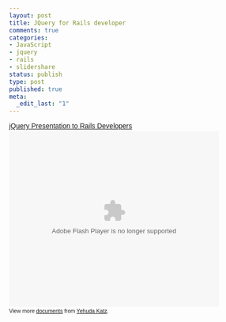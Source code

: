 ```yaml
--- 
layout: post
title: JQuery for Rails developer
comments: true
categories:
- JavaScript
- jquery
- rails
- slidershare
status: publish
type: post
published: true
meta: 
  _edit_last: "1"
---
```

<div style="width:425px;text-align:left" id="__ss_110063"><a style="font:14px Helvetica,Arial,Sans-serif;display:block;margin:12px 0 3px 0;text-decoration:underline;" href="http://www.slideshare.net/wycats/jquery-presentation-to-rails-developers-110063" title="jQuery Presentation to Rails Developers">jQuery Presentation to Rails Developers</a><object style="margin:0px" width="425" height="355"><param name="movie" value="http://static.slidesharecdn.com/swf/ssplayer2.swf?doc=jquery-presentation-to-rails-developers3264&stripped_title=jquery-presentation-to-rails-developers-110063" /><param name="allowFullScreen" value="true"/><param name="allowScriptAccess" value="always"/><embed src="http://static.slidesharecdn.com/swf/ssplayer2.swf?doc=jquery-presentation-to-rails-developers3264&stripped_title=jquery-presentation-to-rails-developers-110063" type="application/x-shockwave-flash" allowscriptaccess="always" allowfullscreen="true" width="425" height="355"></embed></object><div style="font-size:11px;font-family:tahoma,arial;height:26px;padding-top:2px;">View more <a style="text-decoration:underline;" href="http://www.slideshare.net/">documents</a> from <a style="text-decoration:underline;" href="http://www.slideshare.net/wycats">Yehuda Katz</a>.</div></div>
